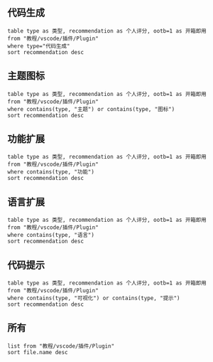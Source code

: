 ## 代码生成
```dataview
table type as 类型, recommendation as 个人评分, ootb=1 as 开箱即用
from "教程/vscode/插件/Plugin"
where type="代码生成"
sort recommendation desc
```

## 主题图标
```dataview
table type as 类型, recommendation as 个人评分, ootb=1 as 开箱即用
from "教程/vscode/插件/Plugin"
where contains(type, "主题") or contains(type, "图标")
sort recommendation desc
```

## 功能扩展
```dataview
table type as 类型, recommendation as 个人评分, ootb=1 as 开箱即用
from "教程/vscode/插件/Plugin"
where contains(type, "功能")
sort recommendation desc
```

## 语言扩展
```dataview
table type as 类型, recommendation as 个人评分, ootb=1 as 开箱即用
from "教程/vscode/插件/Plugin"
where contains(type, "语言")
sort recommendation desc
```

## 代码提示
```dataview
table type as 类型, recommendation as 个人评分, ootb=1 as 开箱即用
from "教程/vscode/插件/Plugin"
where contains(type, "可视化") or contains(type, "提示")
sort recommendation desc
```



## 所有
```dataview
list from "教程/vscode/插件/Plugin"
sort file.name desc
```

